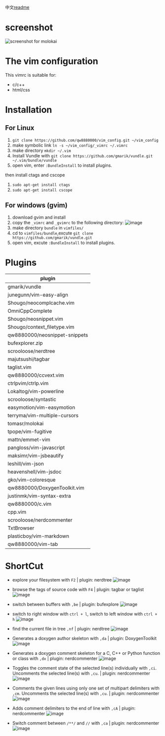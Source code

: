 
中文[readme](http://www.wangjinle.com/posts/00e87c3d0f40340b.html)

# screenshot

![screenshot for molokai](http://oxnimkw03.bkt.clouddn.com/20171030101917.png)

# The vim configuration

This vimrc is suitable for:

-   c/c++ 
-   html/css

# Installation

## For Linux


1. `git clone https://github.com/qw8880000/vim_config.git ~/vim_config`
1. make symbolic link `ln -s ~/vim_config/_vimrc ~/.vimrc`
1. make directory `mkdir ~/.vim`
1. Install Vundle with `git clone https://github.com/gmarik/vundle.git ~/.vim/bundle/vundle`
1. open vim, enter `:BundleInstall` to install plugins.

then install ctags and cscope

1. `sudo apt-get install ctags`
1. `sudo apt-get install cscope`

## For windows (gvim)

1. download gvim and install
1. copy the `_vimrc` and `_gvimrc` to the following directory:
![image](http://oxnimkw03.bkt.clouddn.com/20171030221516.png)
1. make directory `bundle` in `vimfiles/`
1. cd to `vimfiles/bundle`,excute `git clone https://github.com/gmarik/vundle.git`
1. open vim, excute `:BundleInstall` to install plugins.

# Plugins

| plugin                        |
|-------------------------------|
| gmarik/vundle                 |
| junegunn/vim-easy-align       |
| Shougo/neocomplcache.vim      |
| OmniCppComplete               |
| Shougo/neosnippet.vim         |
| Shougo/context_filetype.vim   |
| qw8880000/neosnippet-snippets |
| bufexplorer.zip               |
| scrooloose/nerdtree           |
| majutsushi/tagbar             |
| taglist.vim                   |
| qw8880000/ccvext.vim          |
| ctrlpvim/ctrlp.vim            |
| Lokaltog/vim-powerline        |
| scrooloose/syntastic          |
| easymotion/vim-easymotion     |
| terryma/vim-multiple-cursors  |
| tomasr/molokai                |
| tpope/vim-fugitive            |
| mattn/emmet-vim               |
| pangloss/vim-javascript       |
| maksimr/vim-jsbeautify        |
| leshill/vim-json              |
| heavenshell/vim-jsdoc         |
| gko/vim-coloresque            |
| qw8880000/DoxygenToolkit.vim  |
| justinmk/vim-syntax-extra     |
| qw8880000/c.vim               |
| cpp.vim                       |
| scrooloose/nerdcommenter      |
| TxtBrowser                    |
| plasticboy/vim-markdown       |
| qw8880000/vim-tab             |

# ShortCut

* explore your filesystem with `F2` | plugin: nerdtree
![image](http://oxnimkw03.bkt.clouddn.com/f2.gif)

* browse the tags of source code with `F4` | plugin: tagbar or taglist
![image](http://oxnimkw03.bkt.clouddn.com/f4.gif)

* switch between buffers with `,be` | plugin: bufexplore
![image](http://oxnimkw03.bkt.clouddn.com/bufexplore.gif)

* switch to right window with `ctrl + l`, switch to left window with `ctrl + h`
![image](http://oxnimkw03.bkt.clouddn.com/winChange.gif)

* find the current file in tree `,nf` | plugin: nerdtree
![image](http://oxnimkw03.bkt.clouddn.com/findCurrentFile.gif)

* Generates a doxygen author skeleton with `,da` | plugin: DoxygenToolkit
![image](http://oxnimkw03.bkt.clouddn.com/DoxAuthor.gif)

* Generates a doxygen comment skeleton for a C, C++ or Python function or class with `,dx` | plugin: nerdcommenter
![image](http://oxnimkw03.bkt.clouddn.com/DoxFunction.gif)

* Toggles the comment state of the selected line(s) individually with `,ci`. Uncomments the selected line(s) with `,cu`. | plugin: nerdcommenter
![image](http://oxnimkw03.bkt.clouddn.com/comment1.gif)

* Comments the given lines using only one set of multipart delimiters with `,cm`. Uncomments the selected line(s) with `,cu`. | plugin: nerdcommenter
![image](http://oxnimkw03.bkt.clouddn.com/comment2.gif)

* Adds comment delimiters to the end of line with `,cA` | plugin: nerdcommenter
![image](http://oxnimkw03.bkt.clouddn.com/comment3.gif)

* Switch comment between `/**/` and `//` with `,ca` | plugin: nerdcommenter
![image](http://oxnimkw03.bkt.clouddn.com/comment4.gif)

